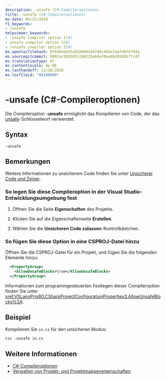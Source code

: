 ```yaml
---
description: -unsafe (C#-Compileroptionen)
title: -unsafe (C#-Compileroptionen)
ms.date: 04/25/2018
f1_keywords:
- /unsafe
helpviewer_keywords:
- -unsafe compiler option [C#]
- unsafe compiler option [C#]
- /unsafe compiler option [C#]
ms.openlocfilehash: 0f6d94dd25a020d96430746c4b5e7aefd0f679da
ms.sourcegitcommit: 0802ac583585110022beb6af8ea0b39188b77c43
ms.translationtype: HT
ms.contentlocale: de-DE
ms.lasthandoff: 11/26/2020
ms.locfileid: "89140840"
---
```

# <a name="-unsafe-c-compiler-options"></a>-unsafe (C#-Compileroptionen)

Die Compileroption **-unsafe** ermöglicht das Kompilieren von Code, der das [unsafe](../keywords/unsafe.md)-Schlüsselwort verwendet.  
  
## <a name="syntax"></a>Syntax  
  
```console  
-unsafe  
```  
  
## <a name="remarks"></a>Bemerkungen

Weitere Informationen zu unsicherem Code finden Sie unter [Unsicherer Code und Zeiger](../../programming-guide/unsafe-code-pointers/index.md).  
  
### <a name="to-set-this-compiler-option-in-the-visual-studio-development-environment"></a>So legen Sie diese Compileroption in der Visual Studio-Entwicklungsumgebung fest  
  
1. Öffnen Sie die Seite **Eigenschaften** des Projekts.  
  
2. Klicken Sie auf die Eigenschaftenseite **Erstellen**.  
  
3. Wählen Sie die **Unsicheren Code zulassen**-Kontrollkästchen.  
  
### <a name="to-add-this-option-in-a-csproj-file"></a>So fügen Sie diese Option in eine CSPROJ-Datei hinzu

Öffnen Sie die CSPROJ-Datei für ein Projekt, und fügen Sie die folgenden Elemente hinzu:

```xml
  <PropertyGroup>
    <AllowUnsafeBlocks>true</AllowUnsafeBlocks>
  </PropertyGroup>
```

 Informationen zum programmgesteuerten Festlegen dieser Compileroption finden Sie unter <xref:VSLangProj80.CSharpProjectConfigurationProperties3.AllowUnsafeBlocks%2A>.  
  
## <a name="example"></a>Beispiel

Kompilieren Sie `in.cs` für den unsicheren Modus:  
  
```console  
csc -unsafe in.cs  
```  
  
## <a name="see-also"></a>Weitere Informationen

- [C#-Compileroptionen](index.md)
- [Verwalten von Projekt- und Projektmappeneigenschaften](/visualstudio/ide/managing-project-and-solution-properties)
